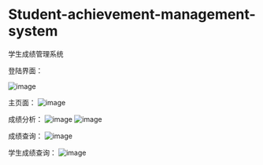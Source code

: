 # Student-achievement-management-system

学生成绩管理系统

登陆界面：


![image](https://github.com/EngineCoder/Student-achievement-management-system/blob/master/Display/LoginPage.png)

主页面：
![image](https://github.com/EngineCoder/Student-achievement-management-system/blob/master/Display/MainPage.png)

成绩分析：
![image](https://github.com/EngineCoder/Student-achievement-management-system/blob/master/Display/AnalysisPage.png)
![image](https://github.com/EngineCoder/Student-achievement-management-system/blob/master/Display/EnglishAnalysis.png)

成绩查询：
![image](https://github.com/EngineCoder/Student-achievement-management-system/blob/master/Display/GradePage.png)

学生成绩查询：
![image](https://github.com/EngineCoder/Student-achievement-management-system/blob/master/Display/StudentPage.png)
